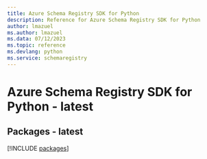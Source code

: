 ```yaml
---
title: Azure Schema Registry SDK for Python
description: Reference for Azure Schema Registry SDK for Python
author: lmazuel
ms.author: lmazuel
ms.data: 07/12/2023
ms.topic: reference
ms.devlang: python
ms.service: schemaregistry
---
```

# Azure Schema Registry SDK for Python - latest
## Packages - latest
[!INCLUDE [packages](schema-registry-index.md)]